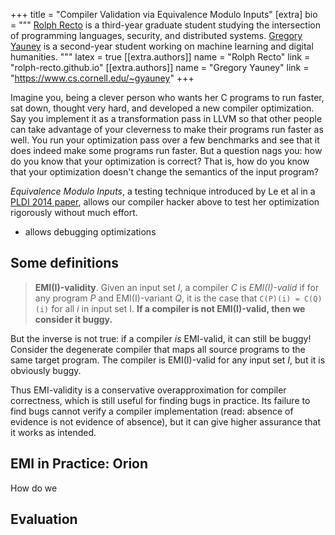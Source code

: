 +++
title = "Compiler Validation via Equivalence Modulo Inputs"
[extra]
bio = """
  [Rolph Recto](rolph-recto.github.io) is a third-year graduate student studying
  the intersection of programming languages, security, and distributed systems.
  [Gregory Yauney](https://www.cs.cornell.edu/~gyauney)
  is a second-year student working on machine learning and
  digital humanities.
"""
latex = true
[[extra.authors]]
name = "Rolph Recto"
link = "rolph-recto.github.io"
[[extra.authors]]
name = "Gregory Yauney"
link = "https://www.cs.cornell.edu/~gyauney"
+++


Imagine you, being a clever person who wants her C programs to run faster,
sat down, thought very hard, and developed a new compiler optimization.
Say you implement it as a transformation pass in LLVM so that other people
can take advantage of your cleverness to make their programs run faster as well.
You run your optimization pass over a few benchmarks and see that it does
indeed make some programs run faster.
But a question nags you: how do you know that your optimization is correct?
That is, how do you know that your optimization doesn't change the semantics
of the input program?

*Equivalence Modulo Inputs*, a testing technique introduced by Le et al
in a [PLDI 2014 paper][paper], allows our compiler hacker above to test
her optimization rigorously without much effort.

* allows debugging optimizations

[paper]: https://dl.acm.org/citation.cfm?id=2594334


## Some definitions


> **EMI(I)-validity**. Given an input set *I*, a compiler *C* is *EMI(I)-valid*
  if for any program *P* and EMI(I)-variant *Q*, it is the case that
  `C(P)(i) = C(Q)(i)` for all *i* in input set I. 
  **If a compiler is not EMI(I)-valid, then we consider it buggy.** 

But the inverse is not true: if a compiler *is* EMI-valid, it can
still be buggy!
Consider the degenerate compiler that maps all source programs to the same
target program.
The compiler is EMI(I)-valid for any input set *I*, but it is obviously buggy.

Thus EMI-validity is a conservative overapproximation for compiler correctness,
which is still useful for finding bugs in practice.
Its failure to find bugs cannot verify a compiler implementation
(read: absence of evidence is not evidence of absence),
but it can give higher assurance that it works as intended.


## EMI in Practice: Orion

How do we


## Evaluation

